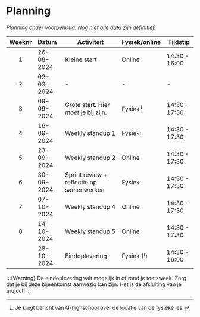 # Planning

*Planning onder voorbehoud. Nog niet alle data zijn definitief.*

| Weeknr | Datum          | Activiteit                               | Fysiek/online | Tijdstip      |
| :----: | :------------- | ---------------------------------------- | ------------- | ------------- |
|   1    | 26-08-2024     | Kleine start                             | Online        | 14:30 - 16:00 |
| ~~2~~  | ~~02-09-2024~~ | -                                        | -             | -             |
|   3    | 09-09-2024     | Grote start. Hier *moet* je bij zijn.    | Fysiek[^1]    | 14:30 - 17:30 |
|   4    | 16-09-2024     | Weekly standup 1                         | Fysiek        | 14:30 - 17:30 |
|   5    | 23-09-2024     | Weekly standup 2                         | Online        | 14:30 - 17:30 |
|   6    | 30-09-2024     | Sprint review + reflectie op samenwerken | Fysiek        | 14:30 - 17:30 |
|   7    | 07-10-2024     | Weekly standup 4                         | Online        | 14:30 - 17:30 |
|   8    | 14-10-2024     | Weekly standup 5                         | Online        | 14:30 - 17:30 |
|        | 28-10-2024     | Eindoplevering                           | Fysiek (!)    | 14:30 - 16:00 |

:::{Warning}
De eindoplevering valt mogelijk in of rond je toetsweek. Zorg dat je bij deze bijeenkomst aanwezig kan zijn. Het is de afsluiting van je project!
:::

[^1]: Je krijgt bericht van Q-highschool over de locatie van de fysieke les.
